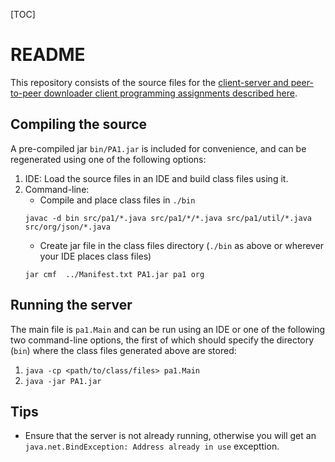 [TOC]

# README #

This repository consists of the source files for the [client-server and peer-to-peer downloader client programming assignments described here](https://bitbucket.org/compnetworks/csp2p-downloader/src/master/).

## Compiling the source ##

A pre-compiled jar `bin/PA1.jar` is included for convenience, and can be regenerated using one of the following options:

1. IDE: Load the source files in an IDE and build class files using it.
2. Command-line: 
	* Compile and place class files in `./bin`
	```
	javac -d bin src/pa1/*.java src/pa1/*/*.java src/pa1/util/*.java src/org/json/*.java
	```
	* Create jar file in the class files directory (`./bin` as above or wherever your IDE places class files)
	```
	jar cmf  ../Manifest.txt PA1.jar pa1 org
	```
	
## Running the server ##

The main file is `pa1.Main` and can be run using an IDE or one of the following two command-line options, the first of which should specify the directory (`bin`) where the class files generated above are stored:

1. ```java -cp <path/to/class/files> pa1.Main```
2. ```java -jar PA1.jar```

## Tips ##
* Ensure that the server is not already running, otherwise you will get an `java.net.BindException: Address already in use` excepttion.